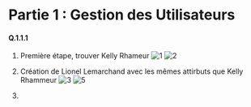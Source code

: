 # Partie 1 : Gestion des Utilisateurs

#### Q.1.1.1
1. Première étape, trouver Kelly Rhameur
![1](https://github.com/user-attachments/assets/7299710a-18a7-45d4-8627-6eba31aa2778)
![2](https://github.com/user-attachments/assets/59d8c6e3-b23d-40db-9e24-3d25df650bd0)

2. Création de Lionel Lemarchand avec les mêmes attirbuts que Kelly Rhammeur
![3](https://github.com/user-attachments/assets/15c1d295-a45b-44ea-982c-b9e941e6085e)
![5](https://github.com/user-attachments/assets/e44451bd-198c-441b-bb9d-190e4fec7233)



3. 

